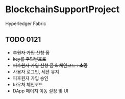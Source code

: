 # BlockchainSupportProject
Hyperledger Fabric

## TODO 0121
- ~~후원자 가입 신청 폼~~
- ~~key를 주민번호로~~
- ~~피후원자 가입 신청 폼 & 체인코드 : **소영**~~
- 사용자 로그인, 세션 유지
- 피후원자 가입 승인 
- 바우처 체인코드
- DApp 페이지 이동 설정 및 UI
